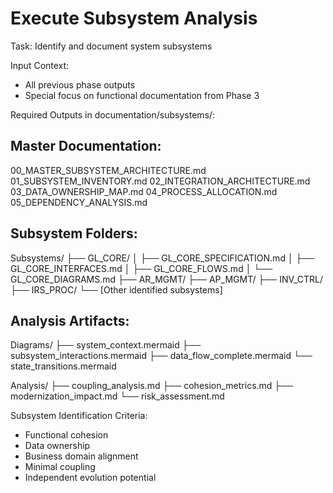 # Execute Subsystem Analysis
Task: Identify and document system subsystems

Input Context:
- All previous phase outputs
- Special focus on functional documentation from Phase 3

Required Outputs in documentation/subsystems/:

## Master Documentation:
00_MASTER_SUBSYSTEM_ARCHITECTURE.md
01_SUBSYSTEM_INVENTORY.md
02_INTEGRATION_ARCHITECTURE.md
03_DATA_OWNERSHIP_MAP.md
04_PROCESS_ALLOCATION.md
05_DEPENDENCY_ANALYSIS.md

## Subsystem Folders:
Subsystems/
├── GL_CORE/
│   ├── GL_CORE_SPECIFICATION.md
│   ├── GL_CORE_INTERFACES.md
│   ├── GL_CORE_FLOWS.md
│   └── GL_CORE_DIAGRAMS.md
├── AR_MGMT/
├── AP_MGMT/
├── INV_CTRL/
├── IRS_PROC/
└── [Other identified subsystems]

## Analysis Artifacts:
Diagrams/
├── system_context.mermaid
├── subsystem_interactions.mermaid
├── data_flow_complete.mermaid
└── state_transitions.mermaid

Analysis/
├── coupling_analysis.md
├── cohesion_metrics.md
├── modernization_impact.md
└── risk_assessment.md

Subsystem Identification Criteria:
- Functional cohesion
- Data ownership
- Business domain alignment
- Minimal coupling
- Independent evolution potential
